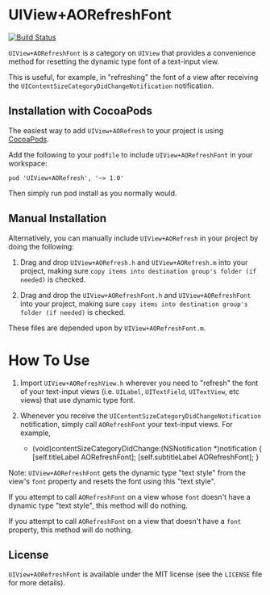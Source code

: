 # UIView+AORefreshFont

[![Build Status](https://travis-ci.org/JRG-Developer/UIView-AORefreshFont.svg?branch=master)](https://travis-ci.org/JRG-Developer/UIView-AORefreshFont)

`UIView+AORefreshFont` is a category on `UIView` that provides a convenience method for resetting the dynamic type font of a text-input view.
 
This is useful, for example, in "refreshing" the font of a view after receiving the `UIContentSizeCategoryDidChangeNotification` notification.

## Installation with CocoaPods

The easiest way to add `UIView+AORefresh` to your project is using <a href="http://cocoapods.org">CocoaPods</a>.

Add the following to your `podfile` to include `UIView+AORefreshFont` in your workspace:

    pod 'UIView+AORefresh', '~> 1.0'
    
Then simply run pod install as you normally would.

## Manual Installation

Alternatively, you can manually include `UIView+AORefresh` in your project by doing the following:

1) Drag and drop `UIView+AORefresh.h` and `UIView+AORefresh.m` into your project, making sure `copy items into destination group's folder (if needed)` is checked.

2) Drag and drop the `UIView+AORefreshFont.h` and `UIView+AORefreshFont` into your project, making sure `copy items into destination group's folder (if needed)` is checked. 

These files are depended upon by `UIView+AORefreshFont.m`.

# How To Use

1) Import `UIView+AORefreshView.h` wherever you need to "refresh" the font of your text-input views (i.e. `UILabel`, `UITextField`, `UITextView`, etc views) that use dynamic type font.

2) Whenever you receive the `UIContentSizeCategoryDidChangeNotification` notification, simply call `AORefreshFont` your text-input views. For example,

    - (void)contentSizeCategoryDidChange:(NSNotification *)notification
    {
      [self.titleLabel AORefreshFont];
      [self.subtitleLabel AORefreshFont];
    }

Note: `UIView+AORefreshFont` gets the dynamic type "text style" from the view's `font` property and resets the font using this "text style".

If you attempt to call `AORefreshFont` on a view whose `font` doesn't have a dynamic type "text style", this method will do nothing.

If you attempt to call `AORefreshFont` on a view that doesn't have a `font` property, this method will do nothing.

## License

`UIView+AORefreshFont` is available under the MIT license (see the `LICENSE` file for more details).